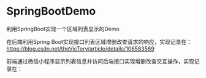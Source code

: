 # SpringBootDemo
利用SpringBoot实现一个区域列表显示的Demo

在后端利用Spring Boot实现接口列表区域增删改查请求的响应，实现记录在：https://blog.csdn.net/theVicTory/article/details/106583569

前端通过微信小程序显示列表信息并访问后端接口实现增删改查交互操作，实现记录在：
